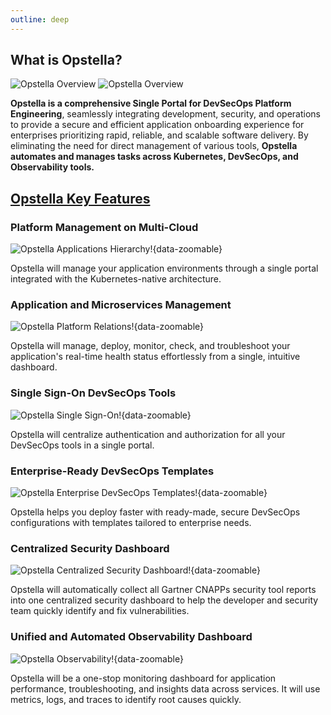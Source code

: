 ```yaml
---
outline: deep
---
```


## What is Opstella?

<img class="light-only" alt="Opstella Overview" src="/images/intro/what-is-opstella/opstella-overview.svg" data-zoomable />
<img class="dark-only" alt="Opstella Overview" src="/images/intro/what-is-opstella/opstella-overview-dark.svg" data-zoomable />

**Opstella is a comprehensive Single Portal for DevSecOps Platform Engineering**, seamlessly integrating development, security, and operations to provide a secure and efficient application onboarding experience for enterprises prioritizing rapid, reliable, and scalable software delivery. By eliminating the need for direct management of various tools, **Opstella automates and manages tasks across Kubernetes, DevSecOps, and Observability tools.**

## <ins>**Opstella Key Features**</ins>

### Platform Management on Multi-Cloud

![Opstella Applications Hierarchy!](/images/intro/what-is-opstella/application-hierarchy.svg){data-zoomable}

Opstella will manage your application environments through a single portal integrated with the Kubernetes-native architecture.

### Application and Microservices Management

![Opstella Platform Relations!](/images/intro/what-is-opstella/platform-relations.png){data-zoomable}

Opstella will manage, deploy, monitor, check, and troubleshoot your application's real-time health status effortlessly from a single, intuitive dashboard.

### Single Sign-On DevSecOps Tools

![Opstella Single Sign-On!](/images/intro/what-is-opstella/sso.png){data-zoomable}

Opstella will centralize authentication and authorization for all your DevSecOps tools in a single portal.

### Enterprise-Ready DevSecOps Templates

![Opstella Enterprise DevSecOps Templates!](/images/intro/what-is-opstella/sotfware-template.png){data-zoomable}

Opstella helps you deploy faster with ready-made, secure DevSecOps configurations with templates tailored to enterprise needs.

### Centralized Security Dashboard

![Opstella Centralized Security Dashboard!](/images/intro/what-is-opstella/defectdojo.png){data-zoomable}

Opstella will automatically collect all Gartner CNAPPs security tool reports into one centralized security dashboard to help the developer and security team quickly identify and fix vulnerabilities.

### Unified and Automated Observability Dashboard

![Opstella Observability!](/images/intro/what-is-opstella/grafana.png){data-zoomable}

Opstella will be a one-stop monitoring dashboard for application performance, troubleshooting, and insights data across services. It will use metrics, logs, and traces to identify root causes quickly.
